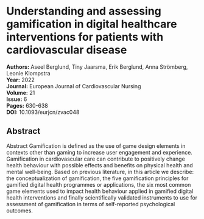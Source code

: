 # Understanding and assessing gamification in digital healthcare interventions for patients with cardiovascular disease

**Authors:** Aseel Berglund, Tiny Jaarsma, Erik Berglund, Anna Strömberg, Leonie Klompstra  
**Year:** 2022  
**Journal:** European Journal of Cardiovascular Nursing  
**Volume:** 21  
**Issue:** 6  
**Pages:** 630-638  
**DOI:** 10.1093/eurjcn/zvac048  

## Abstract
Abstract
            Gamification is defined as the use of game design elements in contexts other than gaming to increase user engagement and experience. Gamification in cardiovascular care can contribute to positively change health behaviour with possible effects and benefits on physical health and mental well-being. Based on previous literature, in this article we describe: the conceptualization of gamification, the five gamification principles for gamified digital health programmes or applications, the six most common game elements used to impact health behaviour applied in gamified digital health interventions and finally scientifically validated instruments to use for assessment of gamification in terms of self-reported psychological outcomes.

